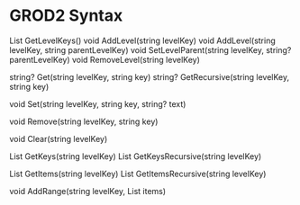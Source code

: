 ﻿# GROD2 Syntax

List<string> GetLevelKeys()
void AddLevel(string levelKey)
void AddLevel(string levelKey, string parentLevelKey)
void SetLevelParent(string levelKey, string? parentLevelKey)
void RemoveLevel(string levelKey)

string? Get(string levelKey, string key)
string? GetRecursive(string levelKey, string key)

void Set(string levelKey, string key, string? text)

void Remove(string levelKey, string key)

void Clear(string levelKey)

List<string> GetKeys(string levelKey)
List<string> GetKeysRecursive(string levelKey)

List<Item> GetItems(string levelKey)
List<Item> GetItemsRecursive(string levelKey)

void AddRange(string levelKey, List<Item> items)
